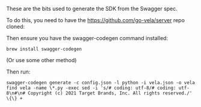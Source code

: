 These are the bits used to generate the SDK from the Swagger spec.

To do this, you need to have the https://github.com/go-vela/server repo cloned:

Then ensure you have the swagger-codegen command installed:

`brew install swagger-codegen`

(Or use some other method)

Then run:

`swagger-codegen generate -c config.json -l python -i vela.json -o vela
find vela -name \*.py -exec sed -i 's/# coding: utf-8/# coding: utf-8\n#\n# Copyright (c) 2021 Target Brands, Inc. All rights reserved./' \{\} +`
